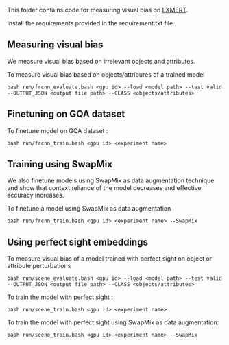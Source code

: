 This folder contains code for measuring visual bias on [LXMERT](https://github.com/airsplay/lxmert). 

Install the requirements provided in the requirement.txt file.

## Measuring visual bias

We measure visual bias based on irrelevant objects and attributes.

To measure visual bias based on objects/attribures of a trained model
```
bash run/frcnn_evaluate.bash <gpu id> --load <model path> --test valid --OUTPUT_JSON <output file path> --CLASS <objects/attributes>
```

## Finetuning on GQA dataset

To finetune model on GQA dataset :
```
bash run/frcnn_train.bash <gpu id> <experiment name>
```

## Training using SwapMix

We also finetune models using SwapMix as data augmentation technique and show that context reliance of the model decreases and effective accuracy increases.

To finetune a model using SwapMix as data augmentation
```
bash run/frcnn_train.bash <gpu id> <experiment name> --SwapMix
```

## Using perfect sight embeddings
To measure visual bias of a model trained with perfect sight on object or attribute perturbations 
```
bash run/scene_evaluate.bash <gpu id> --load <model path> --test valid --OUTPUT_JSON <output file path> --CLASS <objects/attributes>
```

To train the model with perfect sight :
```
bash run/scene_train.bash <gpu id> <experiment name>
```

To train the model with perfect sight using SwapMix as data augmentation:
```
bash run/scene_train.bash <gpu id> <experiment name> --SwapMix
```

